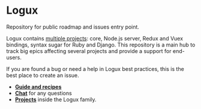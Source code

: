 # Logux

Repository for public roadmap and issues entry point.

Logux contains [multiple projects](https://github.com/logux): core,
Node.js server, Redux and Vuex bindings, syntax sugar for Ruby and Django.
This repository is a main hub to track big epics affecting several projects
and provide a support for end-users.

If you are found a bug or need a help in Logux best practices, this is the best
place to create an issue.

* **[Guide and recipes](https://logux.io/)**
* **[Chat](https://gitter.im/logux/logux)** for any questions
* **[Projects](https://logux.io/architecture/parts/)** inside the Logux family.